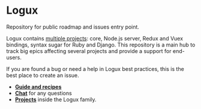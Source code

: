 # Logux

Repository for public roadmap and issues entry point.

Logux contains [multiple projects](https://github.com/logux): core,
Node.js server, Redux and Vuex bindings, syntax sugar for Ruby and Django.
This repository is a main hub to track big epics affecting several projects
and provide a support for end-users.

If you are found a bug or need a help in Logux best practices, this is the best
place to create an issue.

* **[Guide and recipes](https://logux.io/)**
* **[Chat](https://gitter.im/logux/logux)** for any questions
* **[Projects](https://logux.io/architecture/parts/)** inside the Logux family.